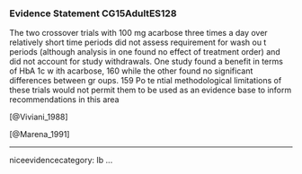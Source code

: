 ### Evidence Statement CG15AdultES128
The two crossover trials with 100 mg acarbose three times a day over relatively short time periods did not assess requirement for wash ou t periods (although analysis in one found no effect of treatment order) and did not account for study withdrawals. One study found a benefit in terms of HbA 1c w ith acarbose, 160 while the other found no significant differences between gr oups. 159 Po te ntial methodological limitations of these trials would not permit them to be used as an evidence base to inform recommendations in this area

[@Viviani_1988]

[@Marena_1991]

---
niceevidencecategory: Ib
...


